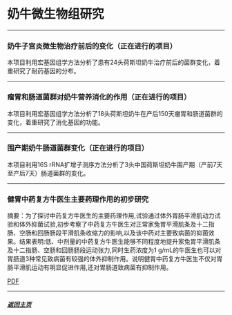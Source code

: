 # 奶牛微生物组研究

-------------

### 奶牛子宫炎微生物治疗前后的变化（正在进行的项目）

本项目利用宏基因组学方法分析了患有24头荷斯坦奶牛治疗前后的菌群变化，着重研究了耐药基因的分布。

-----

### 瘤胃和肠道菌群对奶牛营养消化的作用（正在进行的项目）

本项目利用宏基因组学方法分析了18头荷斯坦奶牛在产后150天瘤胃和肠道菌群的变化，着重研究了消化基因的功能。

--------

### 围产期奶牛肠道菌群变化（正在进行的项目）

本项目利用16S rRNA扩增子测序方法分析了3头中国荷斯坦奶牛围产期（产前7天至产后7天）肠道菌群的变化。

------------

### 健胃中药复方牛医生主要药理作用的初步研究

摘要：为了探讨中药复方牛医生的主要药理作用,试验通过体外胃肠平滑肌动力试验和体外抑菌试验,初步考察了中药复方牛医生对正常家兔胃平滑肌条及十二指肠、空肠和回肠肠段平滑肌条收缩力的影响,以及该中药对主要致病菌的抑菌效果。结果表明:低、中剂量的中药复方牛医生能够不同程度地提升家兔胃平滑肌条及十二指肠、空肠和回肠肠段运动张力,同时生药浓度为1 g/mL的牛医生也可以对胃肠道3种常见致病菌有较强的体外抑制作用。说明健胃中药复方牛医生不仅对胃肠平滑肌运动有明显促进作用,还对胃肠道致病菌有抑制作用。 

[PDF](健胃中药复方牛医生主要药理作用的初步研究.pdf)

------------

##### [返回主页](http://zhou.ziyao.science)


